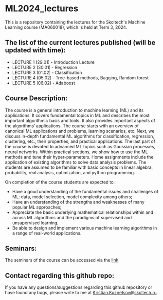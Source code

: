 # ML2024_lectures
This is a repository containing the lectures for the Skoltech's Machine Learning course (MA060018), which is held at Term 3, 2024.

## The list of the current lectures published (will be updated with time):

- LECTURE 1 (29.01) - Introduction Lecture
- LECTURE 2 (30.01) - Regression
- LECTURE 3 (01.02) - Classification
- LECTURE 4 (05.02) - Tree-based methods, Bagging, Random forest
- LECTURE 5 (06.02) - Adaboost

## Course Description:

The course is a general introduction to machine learning (ML) and its applications. It covers fundamental topics in ML and describes the most important algorithmic basis and tools. It also provides important aspects of the algorithms’ applications. The course starts with an overview of canonical ML applications and problems, learning scenarios, etc. Next, we discuss in-depth fundamental ML algorithms for classification, regression, clustering, etc., their properties, and practical applications. The last part of the course is devoted to advanced ML topics such as Gaussian processes, neural networks. Within practical sections, we show how to use the ML methods and tune their hyper-parameters. Home assignments include the application of existing algorithms to solve data analysis problems. The students are assumed to be familiar with basic concepts in linear algebra, probability, real analysis, optimization, and python programming.

On completion of the course students are expected to:

- Have a good understanding of the fundamental issues and challenges of ML: data, model selection, model complexity among others;
- Have an understanding of the strengths and weaknesses of many popular ML approaches;
- Appreciate the basic underlying mathematical relationships within and across ML algorithms and the paradigms of supervised and unsupervised learning.
- Be able to design and implement various machine learning algorithms in a range of real-world applications.

## Seminars:

The seminars of the course can be accessed via the [link](https://github.com/adasegroup/ML2024_seminars)

## Contact regarding this github repo:

If you have any questions/suggestions regarding this github repository or have found any bugs, please write to me at Kristian.Kuznetsov@skoltech.ru
